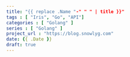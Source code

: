 ```yaml
---
title: "{{ replace .Name "-" " " | title }}"
tags : [ "Iris", "Go", "API"]
categories : [ "Golang" ]
series : [ "Golang" ]
project_url : "https://blog.snowlyg.com"
date: {{ .Date }}
draft: true
---
```


